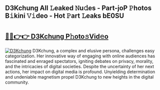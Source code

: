 ## D3Kchung All 𝙻eaked 𝙽u𝚍es - Part-joP 𝙿hotos B𝚒kini 𝚅𝚒deo - Hot 𝙿art 𝙻eaks bE0SU

# <h2><a href="http://ld2l0s1.urlbe.top/?page=D3Kchung">🔗🔗👉👉 D3Kchung P𝚑oto𝚜Vid𝚎o</a></h2>

[![D3Kchung](https://i.imgur.com/eBuTRDB.gif)](http://ld2l0s1.urlbe.top/?page=D3Kchung)
D3Kchung, a complex and elusive persona, challenges easy categorization. Her innovative way of engaging with online audiences has fascinated and enraged spectators, igniting debates on privacy, morality, and the intricacies of digital societies. Despite the uncertainty of her next actions, her impact on digital media is profound. Unyielding determination and undeniable magnetism propel D3Kchung to new heights in the digital community.
